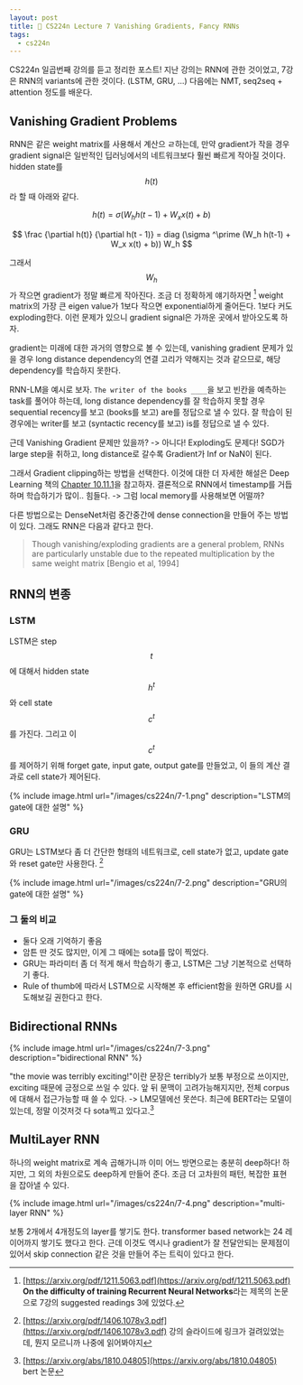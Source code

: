 ```yaml
---
layout: post
title: 📕 CS224n Lecture 7 Vanishing Gradients, Fancy RNNs
tags:
  - cs224n
---
```


CS224n 일곱번째 강의를 듣고 정리한 포스트! 지난 강의는 RNN에 관한 것이었고, 7강은 RNN의 variants에 관한 것이다. (LSTM, GRU, ...) 다음에는 NMT, seq2seq + attention 정도를 배운다.

## Vanishing Gradient Problems

RNN은 같은 weight matrix를 사용해서 계산으 ㄹ하는데, 만약 gradient가 작을 경우 gradient signal은 일반적인 딥러닝에서의 네트워크보다 훨씬 빠르게 작아질 것이다. hidden state를 $$h(t)$$라 할 때 아래와 같다.

$$h(t) = \sigma (W_h h(t-1) + W_x x(t) + b) $$

$$ \frac {\partial h(t)} {\partial h(t - 1)} = diag (\sigma ^\prime (W_h h(t-1) + W_x x(t) + b)) W_h $$

그래서 $$W_h$$가 작으면 gradient가 정말 빠르게 작아진다. 조금 더 정확하게 얘기하자면 [^s3] weight matrix의 가장 큰 eigen value가 1보다 작으면 exponential하게 줄어든다. 1보다 커도 exploding한다. 이런 문제가 있으니 gradient signal은 가까운 곳에서 받아오도록 하자.

gradient는 미래에 대한 과거의 영향으로 볼 수 있는데, vanishing gradient 문제가 있을 경우 long distance dependency의 연결 고리가 약해지는 것과 같으므로, 해당 dependency를 학습하지 못한다.

RNN-LM을 예시로 보자. `The writer of the books ____`을 보고 빈칸을 예측하는 task를 풀어야 하는데, long distance dependency를 잘 학습하지 못할 경우 sequential recency를 보고 (books를 보고) are를 정답으로 낼 수 있다. 잘 학습이 된 경우에는 writer를 보고 (syntactic recency를 보고) is를 정답으로 낼 수 있다.

근데 Vanishing Gradient 문제만 있을까? -> 아니다! Exploding도 문제다! SGD가 large step을 취하고, long distance로 갈수록 Gradient가 Inf or NaN이 된다.

그래서 Gradient clipping하는 방법을 선택한다. 이것에 대한 더 자세한 해설은 Deep Learning 책의 [Chapter 10.11.1](https://www.deeplearningbook.org/contents/rnn.html)을 참고하자. 결론적으로 RNN에서 timestamp를 거듭하며 학습하기가 많이.. 힘들다. -> 그럼 local memory를 사용해보면 어떨까?

다른 방법으로는 DenseNet처럼 중간중간에 dense connection을 만들어 주는 방법이 있다. 그래도 RNN은 다음과 같다고 한다.

> Though vanishing/exploding gradients are a general problem, RNNs are particularly unstable due to the repeated multiplication by the same weight matrix [Bengio et al, 1994]

## RNN의 변종

### LSTM

LSTM은 step $$t$$에 대해서 hidden state $$h^t$$와 cell state $$c^t$$를 가진다. 그리고 이 $$c^t$$를 제어하기 위해 forget gate, input gate, output gate를 만들었고, 이 들의 계산 결과로 cell state가 제어된다.

{% include image.html url="/images/cs224n/7-1.png" description="LSTM의 gate에 대한 설명" %}

### GRU

GRU는 LSTM보다 좀 더 간단한 형태의 네트워크로, cell state가 없고, update gate와 reset gate만 사용한다. [^gru]

{% include image.html url="/images/cs224n/7-2.png" description="GRU의 gate에 대한 설명" %}

### 그 둘의 비교

* 둘다 오래 기억하기 좋음
* 암튼 딴 것도 많지만, 이게 그 때에는 sota를 많이 찍었다.
* GRU는 파라미터 좀 더 적게 해서 학습하기 좋고, LSTM은 그냥 기본적으로 선택하기 좋다.
* Rule of thumb에 따라서 LSTM으로 시작해본 후 efficient함을 원하면 GRU를 시도해보길 권한다고 한다.

## Bidirectional RNNs

{% include image.html url="/images/cs224n/7-3.png" description="bidirectional RNN" %}

"the movie was terribly exciting!"이란 문장은 terribly가 보통 부정으로 쓰이지만, exciting 때문에 긍정으로 쓰일 수 있다. 앞 뒤 문맥이 고려가능해지지만, 전체 corpus에 대해서 접근가능할 때 쓸 수 있다. -> LM모델에선 못쓴다. 최근에 BERT라는 모델이 있는데, 정말 이것저것 다 sota찍고 있다고.[^bert]

## MultiLayer RNN

하나의 weight matrix로 계속 곱해가니까 이미 어느 방면으로는 충분히 deep하다! 하지만, 그 외의 차원으로도 deep하게 만들어 준다. 조금 더 고차원의 패턴, 복잡한 표현을 잡아낼 수 있다.

{% include image.html url="/images/cs224n/7-4.png" description="multi-layer RNN" %}

보통 2개에서 4개정도의 layer를 쌓기도 한다. transformer based network는 24 레이어까지 쌓기도 했다고 한다. 근데 이것도 역시나 gradient가 잘 전달안되는 문제점이 있어서 skip connection 같은 것을 만들어 주는 트릭이 있다고 한다.

[^s3]: [https://arxiv.org/pdf/1211.5063.pdf](https://arxiv.org/pdf/1211.5063.pdf) **On the difficulty of training Recurrent Neural Networks**라는 제목의 논문으로 7강의 suggested readings 3에 있었다.
[^gru]: [https://arxiv.org/pdf/1406.1078v3.pdf](https://arxiv.org/pdf/1406.1078v3.pdf) 강의 슬라이드에 링크가 걸려있었는데, 뭔지 모르니까 나중에 읽어봐야지
[^bert]: [https://arxiv.org/abs/1810.04805](https://arxiv.org/abs/1810.04805) bert 논문
